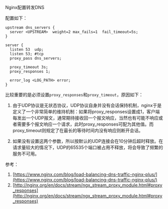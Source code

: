 Nginx配置转发DNS

配置如下：

```nginx
upstream dns_servers {
  server <UPSTREAM>  weight=2 max_fails=1  fail_timeout=5s;
}

server {
  listen 53  udp;
  listen 53; #tcp
  proxy_pass dns_servers;

  proxy_timeout 3s;
  proxy_responses 1;

  error_log <LOG_PATH> error;
}
```

比较重要的是必须设置`proxy_responses`和`proxy_timeout`，原因如下：

1. 由于UDP协议是无状态协议，UDP协议自身并没有会话保持机制，nginx于是定义了一个非常简单的维持机制：如果将proxy_responses设置成1，客户端每发出一个UDP报文，通常期待接收回一个报文响应，当然也有可能不响应或者需要多个报文响应一个请求，此时proxy_responses可配为其他值。而proxy_timeout则规定了在最长的等待时间内没有响应则断开会话。

2. 如果没有设置这两个参数，所以按默认的UDP连接会在10分钟后超时释放。在请求量较大的情况下，UDP的65535个端口被占用不释放，将会导致了频繁的服务不可用。

参考：
1.  [https://www.nginx.com/blog/load-balancing-dns-traffic-nginx-plus/](https://www.nginx.com/blog/load-balancing-dns-traffic-nginx-plus/)
2.  [http://nginx.org/en/docs/stream/ngx_stream_proxy_module.html#proxy_responses](http://nginx.org/en/docs/stream/ngx_stream_proxy_module.html#proxy_responses)
